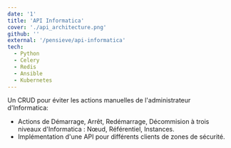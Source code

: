 ```yaml
---
date: '1'
title: 'API Informatica'
cover: './api_architecture.png'
github: ''
external: '/pensieve/api-informatica'
tech:
  - Python
  - Celery
  - Redis
  - Ansible
  - Kubernetes
---
```


Un CRUD pour éviter les actions manuelles de l'administrateur d'Informatica:

- Actions de Démarrage, Arrêt, Redémarrage, Décommision à trois niveaux d'Informatica : Nœud, Référentiel, Instances.
- Implémentation d'une API pour différents clients de zones de sécurité.
